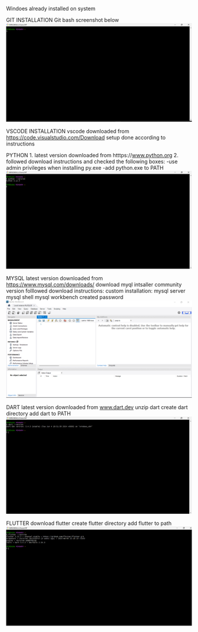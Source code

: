 Windoes already installed on system

GIT INSTALLATION
    Git bash screenshot below
![alt text](<GITHUB SS.png>)




VSCODE INSTALLATION
    vscode downloaded from https://code.visualstudio.com/Download
    setup done according to instructions



PYTHON
    1. latest version downloaded from htttps://www.python.org
    2. followed download instructions and checked the following boxes:
        -use admin privileges when installing py.exe
        -add python.exe to PATH
![alt text](<python ss.png>)



MYSQL
    latest version downloaded from https://www.mysql.com/downloads/
    download myql intsaller community version
    folllowed download instructions:
        custom installation:
            mysql server
            mysql shell
            mysql workbench
        created password
![alt text](<mysql workbench ss.png>)




DART
    latest version downloaded from www.dart.dev
    unzip dart
    create dart directory
    add dart to PATH
![alt text](<dart ss.png>)




FLUTTER
    download flutter
    create flutter directory
    add flutter to path
![alt text](image.png)


    

